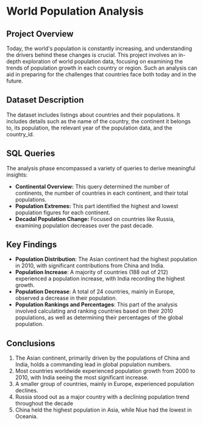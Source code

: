 # World Population Analysis

## Project Overview
Today, the world's population is constantly increasing, and understanding the drivers behind these changes is crucial. This project involves an in-depth exploration of world population data, focusing on examining the trends of population growth in each country or region. Such an analysis can aid in preparing for the challenges that countries face both today and in the future.

## Dataset Description
The dataset includes listings about countries and their populations. It includes details such as the name of the country, the continent it belongs to, its population, the relevant year of the population data, and the country_id.

## SQL Queries

The analysis phase encompassed a variety of queries to derive meaningful insights:

- **Continental Overview:** This query determined the number of continents, the number of countries in each continent, and their total populations.
- **Population Extremes:** This part identified the highest and lowest population figures for each continent.
- **Decadal Population Change:** Focused on countries like Russia, examining population decreases over the past decade.

## Key Findings
- **Population Distribution**: The Asian continent had the highest population in 2010, with significant contributions from China and India.
- **Population Increase**: A majority of countries (188 out of 212) experienced a population increase, with India recording the highest growth.
- **Population Decrease**: A total of 24 countries, mainly in Europe, observed a decrease in their population.
- **Population Rankings and Percentages**: This part of the analysis involved calculating and ranking countries based on their 2010 populations, as well as determining their percentages of the global population.

## Conclusions
1. The Asian continent, primarily driven by the populations of China and India, holds a commanding lead in global population numbers.
2. Most countries worldwide experienced population growth from 2000 to 2010, with India seeing the most significant increase.
3. A smaller group of countries, mainly in Europe, experienced population declines.
4. Russia stood out as a major country with a declining population trend throughout the decade
5. China held the highest population in Asia, while Niue had the lowest in Oceania.
